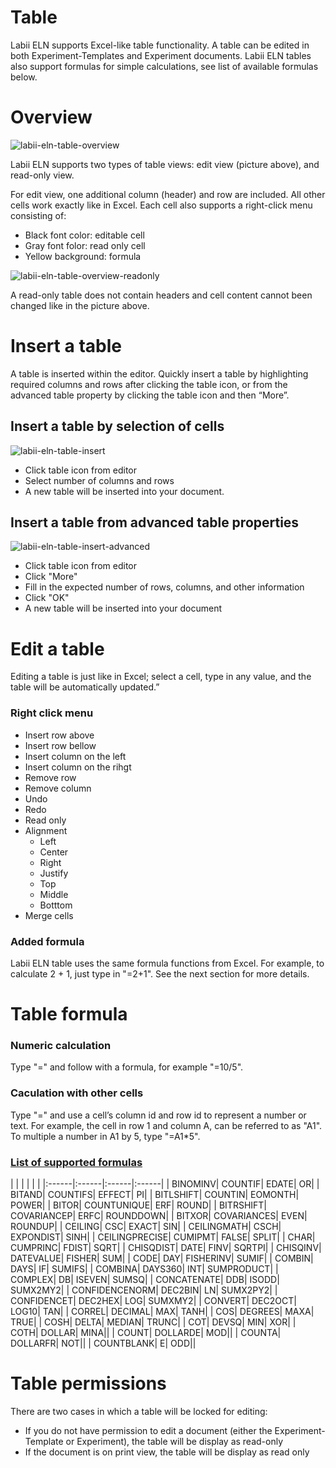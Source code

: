 # Table

Labii ELN supports Excel-like table functionality. A table can be edited in both Experiment-Templates and Experiment documents. Labii ELN tables also support formulas for simple calculations, see list of available formulas below.

# Overview

![labii-eln-table-overview](https://labiiblog.files.wordpress.com/2015/12/labii-eln-table-overview.png)

Labii ELN supports two types of table views: edit view (picture above), and read-only view.

For edit view, one additional column (header) and row are included. All other cells work exactly like in Excel. Each cell also supports a right-click menu consisting of:

* Black font color: editable cell
* Gray font folor: read only cell
* Yellow background: formula

![labii-eln-table-overview-readonly](https://labiiblog.files.wordpress.com/2015/12/labii-eln-table-overview-readonly.png)

A read-only table does not contain headers and cell content cannot been changed like in the picture above. 

# Insert a table

A table is inserted within the editor. Quickly insert a table by highlighting required columns and rows after clicking the table icon, or from the advanced table property by clicking the table icon and then “More”.

## Insert a table by selection of cells

![labii-eln-table-insert](https://labiiblog.files.wordpress.com/2015/12/labii-eln-table-insert.png)

* Click table icon from editor
* Select number of columns and rows
* A new table will be inserted into your document.

## Insert a table from advanced table properties

![labii-eln-table-insert-advanced](https://labiiblog.files.wordpress.com/2015/12/labii-eln-table-insert-advanced.png)

* Click table icon from editor
* Click "More"
* Fill in the expected number of rows, columns, and other information
* Click "OK"
* A new table will be inserted into your document

# Edit a table

Editing a table is just like in Excel; select a cell, type in any value, and the table will be automatically updated.”

### Right click menu
* Insert row above
* Insert row bellow
* Insert column on the left
* Insert column on the rihgt
* Remove row
* Remove column
* Undo
* Redo
* Read only
* Alignment
	* Left
	* Center
	* Right
	* Justify
	* Top
	* Middle
	* Botttom
* Merge cells

### Added formula
Labii ELN table uses the same formula functions from Excel. For example, to calculate 2 + 1, just type in "=2+1". See the next section for more details.

# Table formula
### Numeric calculation
Type "=" and follow with a formula, for example "=10/5".
### Caculation with other cells
Type "=" and use a cell’s column id and row id to represent a number or text. For example, the cell in row 1 and column A, can be referred to as "A1". To multiple a number in A1 by 5, type "=A1*5".
### [List of supported formulas](http://handsontable.github.io/ruleJS/)
| | | | | |
|:------|:------|:------|:------|
| BINOMINV| COUNTIF| EDATE| OR|
| BITAND| COUNTIFS| EFFECT| PI|
| BITLSHIFT| COUNTIN| EOMONTH| POWER|
| BITOR| COUNTUNIQUE| ERF| ROUND|
| BITRSHIFT| COVARIANCEP| ERFC| ROUNDDOWN|
| BITXOR| COVARIANCES| EVEN| ROUNDUP|
| CEILING| CSC| EXACT| SIN|
| CEILINGMATH| CSCH| EXPONDIST| SINH|
| CEILINGPRECISE| CUMIPMT| FALSE| SPLIT|
| CHAR| CUMPRINC| FDIST| SQRT|
| CHISQDIST| DATE| FINV| SQRTPI|
| CHISQINV| DATEVALUE| FISHER| SUM|
| CODE| DAY| FISHERINV| SUMIF|
| COMBIN| DAYS| IF| SUMIFS|
| COMBINA| DAYS360| INT| SUMPRODUCT|
| COMPLEX| DB| ISEVEN| SUMSQ|
| CONCATENATE| DDB| ISODD| SUMX2MY2|
| CONFIDENCENORM| DEC2BIN| LN| SUMX2PY2|
| CONFIDENCET| DEC2HEX| LOG| SUMXMY2|
| CONVERT| DEC2OCT| LOG10| TAN|
| CORREL| DECIMAL| MAX| TANH|
| COS| DEGREES| MAXA| TRUE|
| COSH| DELTA| MEDIAN| TRUNC|
| COT| DEVSQ| MIN| XOR|
| COTH| DOLLAR| MINA||
| COUNT| DOLLARDE| MOD||
| COUNTA| DOLLARFR| NOT||
| COUNTBLANK| E| ODD||

# Table permissions

There are two cases in which a table will be locked for editing:

* If you do not have permission to edit a document (either the Experiment-Template or Experiment), the table will be display as read-only
* If the document is on print view, the table will be display as read only
